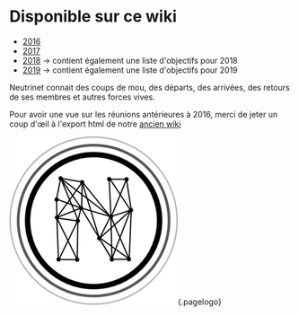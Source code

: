 <!-- TITLE: Pvs -->
<!-- SUBTITLE: Procès Verbaux ... quel vilain mot ;) -->

# Disponible sur ce wiki

* [2016](/2016)
* [2017](/2017)
* [2018](/2018) -> contient également une liste d'objectifs pour 2018
* [2019](/2019) -> contient également une liste d'objectifs pour 2019

Neutrinet connait des coups de mou, des départs, des arrivées, des retours de ses membres et autres forces vives.

Pour avoir une vue sur les réunions antérieures à 2016, merci de jeter un coup d'œil à l'export html de notre [ancien wiki](https://wiki-old.neutrinet.be/Category:Event.html)

![Logo](/uploads/logo.png "Logo"){.pagelogo}